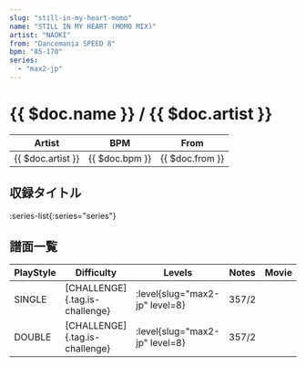 ```yaml
---
slug: "still-in-my-heart-momo"
name: "STILL IN MY HEART (MOMO MIX)"
artist: "NAOKI"
from: "Dancemania SPEED 8"
bpm: "85-170"
series:
  - "max2-jp"
---
```


# {{ $doc.name }} / {{ $doc.artist }}

|Artist|BPM|From|
|------|---|----|
|{{ $doc.artist }}|{{ $doc.bpm }}|{{ $doc.from }}|

## 収録タイトル

:series-list{:series="series"}

## 譜面一覧

|PlayStyle|Difficulty|Levels|Notes|Movie|
|---------|----------|------|-----|-----|
|SINGLE|[CHALLENGE]{.tag.is-challenge}|:level{slug="max2-jp" level=8}|357/2||
|DOUBLE|[CHALLENGE]{.tag.is-challenge}|:level{slug="max2-jp" level=8}|357/2||
